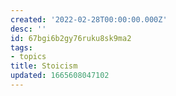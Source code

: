 ```yaml
---
created: '2022-02-28T00:00:00.000Z'
desc: ''
id: 67bgi6b2gy76ruku8sk9ma2
tags:
- topics
title: Stoicism
updated: 1665608047102
---
```

   
